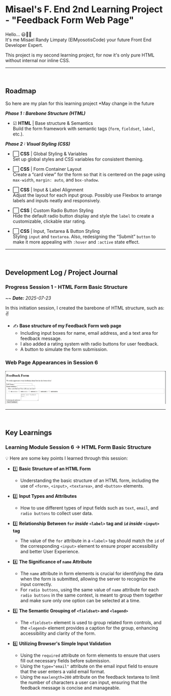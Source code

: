 # Misael's F. End 2nd Learning Project - "Feedback Form Web Page"

Hello... 😃👋🏻  
It's me Misael Randy Limpaty (ElMyosotisCode) your future Front End Developer Expert.

This project is my second learning project, for now it's only pure HTML without internal nor inline CSS.

---
<br>

## Roadmap

So here are my plan for this learning project
*May change in the future

**_Phase 1 : Barebone Structure (HTML)_**
- ☑ **HTML** | Base structure & Semantics<br>
    Build the form framework with semantic tags (`form`, `fieldset`, `label`, etc.).

**_Phase 2 : Visual Styling (CSS)_**
- ⬜ **CSS** | Global Styling & Variables<br>
    Set up global styles and CSS variables for consistent theming.

- ⬜ **CSS** | Form Container Layout<br>
    Create a “card view” for the form so that it is centered on the page using `max-width`, `margin: auto`, and `box-shadow`.

- ⬜ **CSS** | Input & Label Alignment<br>
    Adjust the layout for each input group. Possibly use Flexbox to arrange labels and inputs neatly and responsively.

- ⬜ **CSS** | Custom Radio Button Styling<br>
    Hide the default radio button display and style the `label` to create a customizable, clickable star rating.

- ⬜ **CSS** | Input, Textarea & Button Styling<br>
    Styling `input` and `textarea`. Also, redesigning the “Submit” `button` to make it more appealing with `:hover` and `:active` state effect.

---
<br>

## Development Log / Project Journal

### Progress Session 1 - HTML Form Basic Structure
~~ <i>**Date:** 2025-07-23</i>

In this initiation session, I created the barebone of HTML structure, such as: ✌
- ✍️ **Base structure of my Feedback Form web page**
    - Including input boxes for name, email address, and a text area for feedback message.
    - I also added a rating system with radio buttons for user feedback.
    - A button to simulate the form submission.

### Web Page Appearances in Session 6

![Web Page Screenshot 01](https://github.com/ElMyosotisCode/lrn-fe-proj-002-feedback-form/blob/main/images/webpage-screenshot-01.JPG)

---
<br>

## Key Learnings

### Learning Module Session 6 -> HTML Form Basic Structure

💡 Here are some key points I learned through this session:
- 1️⃣ **Basic Structure of an HTML Form**
    - Understanding the basic structure of an HTML form, including the use of `<form>`, `<input>`, `<textarea>`, and `<button>` elements.

- 2️⃣ **Input Types and Attributes**
    - How to use different types of input fields such as `text`, `email`, and `radio buttons` to collect user data.

- 3️⃣ **Relationship Between `for` _inside_ `<label>` tag and `id` _inside_ `<input>` tag**
    - The value of the `for` attribute in a `<label>` tag should match the `id` of the corresponding `<input>` element to ensure proper accessibility and better User Experience.

- 4️⃣ **The Significance of `name` Attribute**
    - The `name` attribute in form elements is crucial for identifying the data when the form is submitted, allowing the server to recognize the input correctly.
    - For `radio buttons`, using the same value of `name` attribute for each `radio buttons` in the same context, is meant to group them together and make sure only one option can be selected at a time.

- 5️⃣ **The Semantic Grouping of `<fieldset>` and `<legend>`**
    - The `<fieldset>` element is used to group related form controls, and the `<legend>` element provides a caption for the group, enhancing accessibility and clarity of the form.

- 6️⃣ **Utilizing Browser's Simple Input Validation**
    - Using the `required` attribute on form elements to ensure that users fill out necessary fields before submission.
    - Using the `type="email"` attribute on the email input field to ensure that the user enters a valid email format.
    - Using the `maxlength=200` attribute on the feedback textarea to limit the number of characters a user can input, ensuring that the feedback message is concise and manageable.